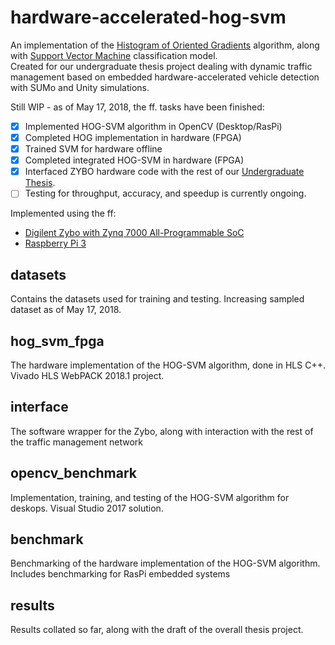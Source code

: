 # hardware-accelerated-hog-svm
An implementation of the [Histogram of Oriented Gradients](https://en.wikipedia.org/wiki/Histogram_of_oriented_gradients) algorithm, along with [Support Vector Machine](https://en.wikipedia.org/wiki/Support_vector_machine) classification model.  
Created for our undergraduate thesis project dealing with dynamic traffic management based on embedded hardware-accelerated vehicle detection with SUMo and Unity simulations.
  

Still WIP - as of May 17, 2018, the ff. tasks have been finished:  
- [x] Implemented HOG-SVM algorithm in OpenCV (Desktop/RasPi)
- [x] Completed HOG implementation in hardware (FPGA)
- [x] Trained SVM for hardware offline
- [x] Completed integrated HOG-SVM in hardware (FPGA)
- [x] Interfaced ZYBO hardware code with the rest of our [Undergraduate Thesis](https://gitlab.com/pgilaga/ITMS-UCL04).
- [ ] Testing for throughput, accuracy, and speedup is currently ongoing.

Implemented using the ff:
* [Digilent Zybo with Zynq 7000 All-Programmable SoC](https://reference.digilentinc.com/reference/programmable-logic/zybo/start)
* [Raspberry Pi 3](https://www.raspberrypi.org/products/raspberry-pi-3-model-b/)

## datasets
Contains the datasets used for training and testing. Increasing sampled dataset as of May 17, 2018.

## hog_svm_fpga
The hardware implementation of the HOG-SVM algorithm, done in HLS C++. Vivado HLS WebPACK 2018.1 project.

## interface
The software wrapper for the Zybo, along with interaction with the rest of the traffic management network

## opencv_benchmark
Implementation, training, and testing of the HOG-SVM algorithm for deskops. Visual Studio 2017 solution.

## benchmark
Benchmarking of the hardware implementation of the HOG-SVM algorithm. Includes benchmarking for RasPi embedded systems  

## results
Results collated so far, along with the draft of the overall thesis project.  
